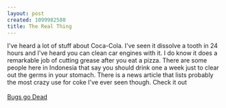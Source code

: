 ```yaml
--- 
layout: post
created: 1099982580
title: The Real Thing
---
```

I've heard a lot of stuff about Coca-Cola.  I've seen it dissolve a tooth in 24 hours and I've heard you can clean car engines with it.  I do know it does a remarkable job of cutting grease after you eat a pizza.  There are some people here in Indonesia that say you should drink one a week just to clear out the germs in your stomach.  There is a news article that lists probably the most crazy use for coke I've ever seen though.  Check it out
<br />
<br /><a href="http://arstechnica.com/columns/science/science-20041107.ars/2">Bugs go Dead</a>

